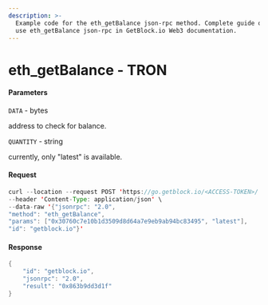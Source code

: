 ```yaml
---
description: >-
  Example code for the eth_getBalance json-rpc method. Сomplete guide on how to
  use eth_getBalance json-rpc in GetBlock.io Web3 documentation.
---
```


# eth\_getBalance - TRON

#### Parameters

`DATA` - bytes

address to check for balance.

`QUANTITY` - string

currently, only "latest" is available.

#### Request

```java
curl --location --request POST 'https://go.getblock.io/<ACCESS-TOKEN>/' \
--header 'Content-Type: application/json' \
--data-raw '{"jsonrpc": "2.0",
"method": "eth_getBalance",
"params": ["0x30760c7e10b1d3509d8d64a7e9eb9ab94bc83495", "latest"],
"id": "getblock.io"}'
```

#### Response

```java
{
    "id": "getblock.io",
    "jsonrpc": "2.0",
    "result": "0x863b9dd3d1f"
}
```
